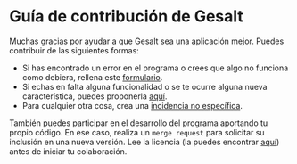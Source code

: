 # Guía de contribución de Gesalt

Muchas gracias por ayudar a que Gesalt sea una aplicación mejor. Puedes contribuir de las siguientes formas:

* Si has encontrado un error en el programa o crees que algo no funciona como debiera, rellena este [formulario][bug].
* Si echas en falta alguna funcionalidad o se te ocurre alguna nueva característica, puedes proponerla [aquí][feature].
* Para cualquier otra cosa, crea una [incidencia no específica][non-specific].

También puedes participar en el desarrollo del programa aportando tu propio código. En ese caso, realiza un `merge request` para solicitar su inclusión en una nueva versión. Lee la licencia (la puedes encontrar [aquí](/LICENSE)) antes de iniciar tu colaboración.


[bug]: <https://gitlab.iessanclemente.net/damo/a18juancg/issues/new?issuable_template=bug&issue[title]=Bug>

[feature]: <https://gitlab.iessanclemente.net/damo/a18juancg/issues/new?issuable_template=new_feature&issue[title]=Nueva%20caracteristica>

[non-specific]: <https://gitlab.iessanclemente.net/damo/a18juancg/issues/new?issuable_template=non-specific&issue[title]=Incidencia>